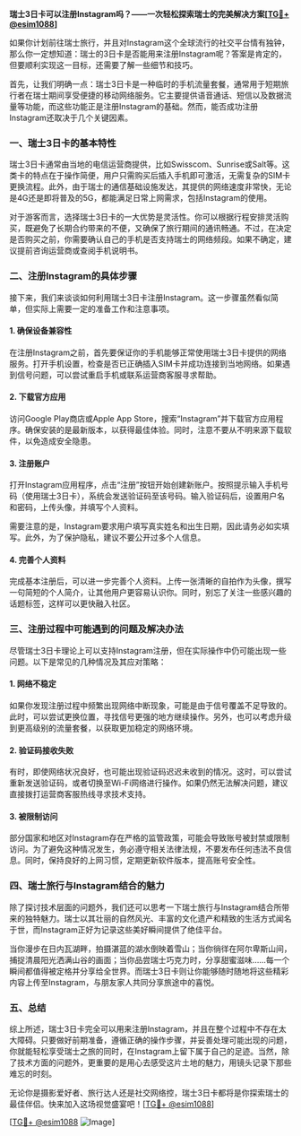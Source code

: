**瑞士3日卡可以注册Instagram吗？——一次轻松探索瑞士的完美解决方案[[TG💪+ @esim1088](https://t.me/s/esim1088)]**

如果你计划前往瑞士旅行，并且对Instagram这个全球流行的社交平台情有独钟，那么你一定想知道：瑞士的3日卡是否能用来注册Instagram呢？答案是肯定的，但要顺利实现这一目标，还需要了解一些细节和技巧。

首先，让我们明确一点：瑞士3日卡是一种临时的手机流量套餐，通常用于短期旅行者在瑞士期间享受便捷的移动网络服务。它主要提供语音通话、短信以及数据流量等功能，而这些功能正是注册Instagram的基础。然而，能否成功注册Instagram还取决于几个关键因素。

### 一、瑞士3日卡的基本特性

瑞士3日卡通常由当地的电信运营商提供，比如Swisscom、Sunrise或Salt等。这类卡的特点在于操作简便，用户只需购买后插入手机即可激活，无需复杂的SIM卡更换流程。此外，由于瑞士的通信基础设施发达，其提供的网络速度非常快，无论是4G还是即将普及的5G，都能满足日常上网需求，包括Instagram的使用。

对于游客而言，选择瑞士3日卡的一大优势是灵活性。你可以根据行程安排灵活购买，既避免了长期合约带来的不便，又确保了旅行期间的通讯畅通。不过，在决定是否购买之前，你需要确认自己的手机是否支持瑞士的网络频段。如果不确定，建议提前咨询运营商或查阅手机说明书。

### 二、注册Instagram的具体步骤

接下来，我们来谈谈如何利用瑞士3日卡注册Instagram。这一步骤虽然看似简单，但实际上需要一定的准备工作和注意事项。

#### 1. 确保设备兼容性
在注册Instagram之前，首先要保证你的手机能够正常使用瑞士3日卡提供的网络服务。打开手机设置，检查是否已正确插入SIM卡并成功连接到当地网络。如果遇到信号问题，可以尝试重启手机或联系运营商客服寻求帮助。

#### 2. 下载官方应用
访问Google Play商店或Apple App Store，搜索“Instagram”并下载官方应用程序。确保安装的是最新版本，以获得最佳体验。同时，注意不要从不明来源下载软件，以免造成安全隐患。

#### 3. 注册账户
打开Instagram应用程序，点击“注册”按钮开始创建新账户。按照提示输入手机号码（使用瑞士3日卡），系统会发送验证码至该号码。输入验证码后，设置用户名和密码，上传头像，并填写个人资料。

需要注意的是，Instagram要求用户填写真实姓名和出生日期，因此请务必如实填写。此外，为了保护隐私，建议不要公开过多个人信息。

#### 4. 完善个人资料
完成基本注册后，可以进一步完善个人资料。上传一张清晰的自拍作为头像，撰写一句简短的个人简介，让其他用户更容易认识你。同时，别忘了关注一些感兴趣的话题标签，这样可以更快融入社区。

### 三、注册过程中可能遇到的问题及解决办法

尽管瑞士3日卡理论上可以支持Instagram注册，但在实际操作中仍可能出现一些问题。以下是常见的几种情况及其应对策略：

#### 1. 网络不稳定
如果你发现注册过程中频繁出现网络中断现象，可能是由于信号覆盖不足导致的。此时，可以尝试更换位置，寻找信号更强的地方继续操作。另外，也可以考虑升级到更高级别的流量套餐，以获取更加稳定的网络环境。

#### 2. 验证码接收失败
有时，即使网络状况良好，也可能出现验证码迟迟未收到的情况。这时，可以尝试重新发送验证码，或者切换至Wi-Fi网络进行操作。如果仍然无法解决问题，建议直接拨打运营商客服热线寻求技术支持。

#### 3. 被限制访问
部分国家和地区对Instagram存在严格的监管政策，可能会导致账号被封禁或限制访问。为了避免这种情况发生，务必遵守相关法律法规，不要发布任何违法不良信息。同时，保持良好的上网习惯，定期更新软件版本，提高账号安全性。

### 四、瑞士旅行与Instagram结合的魅力

除了探讨技术层面的问题外，我们还可以思考一下瑞士旅行与Instagram结合所带来的独特魅力。瑞士以其壮丽的自然风光、丰富的文化遗产和精致的生活方式闻名于世，而Instagram正好为记录这些美好瞬间提供了绝佳平台。

当你漫步在日内瓦湖畔，拍摄湛蓝的湖水倒映着雪山；当你徜徉在阿尔卑斯山间，捕捉清晨阳光洒满山谷的画面；当你品尝瑞士巧克力时，分享甜蜜滋味……每一个瞬间都值得被定格并分享给全世界。而瑞士3日卡则让你能够随时随地将这些精彩内容上传至Instagram，与朋友家人共同分享旅途中的喜悦。

### 五、总结

综上所述，瑞士3日卡完全可以用来注册Instagram，并且在整个过程中不存在太大障碍。只要做好前期准备，遵循正确的操作步骤，并妥善处理可能出现的问题，你就能轻松享受瑞士之旅的同时，在Instagram上留下属于自己的足迹。当然，除了技术方面的问题外，更重要的是用心去感受这片土地的魅力，用镜头记录下那些难忘的时刻。

无论你是摄影爱好者、旅行达人还是社交网络控，瑞士3日卡都将是你探索瑞士的最佳伴侣。快来加入这场视觉盛宴吧！[[TG💪+ @esim1088](https://t.me/s/esim1088)] 

[[TG💪+ @esim1088](https://t.me/s/esim1088) ![Image](https://i.postimg.cc/4NQfJmqS/Snipaste-2025-05-13-00-14-12.png)]